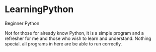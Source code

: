 # LearningPython
Beginner Python

Not for those for already know Python, it is a simple program and a refresher for me and those who wish to learn and understand.
Nothing special. all programs in here are be able to run correctly.
